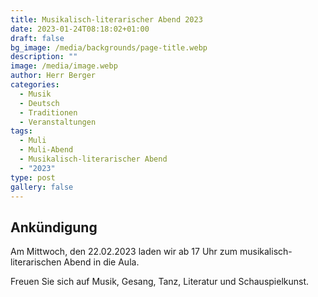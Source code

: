 ```yaml
---
title: Musikalisch-literarischer Abend 2023
date: 2023-01-24T08:18:02+01:00
draft: false
bg_image: /media/backgrounds/page-title.webp
description: ""
image: /media/image.webp
author: Herr Berger
categories:
  - Musik
  - Deutsch
  - Traditionen
  - Veranstaltungen
tags:
  - Muli
  - Muli-Abend
  - Musikalisch-literarischer Abend
  - "2023"
type: post
gallery: false
---
```

## Ankündigung

Am Mittwoch, den 22.02.2023 laden wir ab 17 Uhr zum musikalisch-literarischen Abend in die Aula.

Freuen Sie sich auf Musik, Gesang, Tanz, Literatur und Schauspielkunst.
